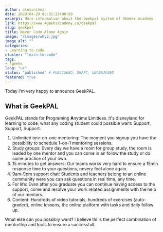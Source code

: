 ```yaml
---
author: alesanchezr
date: 2020-04-29 05:31:23+00:00
excerpt: More information about the Geekpal system of 4Geeks Academy
link: https://www.4geeksacademy.co/geekpal
slug: geekpal
title: Never Code Alone Again
image: "/images/why2.jpg"
image_alt: ""
categories:
- Learning to code
cluster: "learn-to-code"
tags:
- 4geeks
lang: "us"
status: "published" # PUBLISHED, DRAFT, UNASSIGNED
featured: true
---
```


Today I'm very happy to announce GeekPAL.

## What is GeekPAL

GeekPAL stands for **P**rograming **A**nytime **L**imitless.
It's disneyland for learning to code, what any coding student could possible want: Support, Support, Support.

1. Unlimited one-on-one mentoring: The moment you signup you have the possibility to schedule 1-on-1 mentoring sessions.
2. Study groups: Every day we have a room for group study, the room is leaded by one mentor and you can come in an follow the study or do some practice of your own.
3. 15 minutes to get answers: Our teams works very hard to ensure a 15min response time to your questions, nevery feel alone again.
4. 9am-9pm support chat: Students and teachers belong to an online community were you can ask questions in real time, any time.
5. For life: Even after you graduate you can continue having access to the support, come and resolve your work related assignments with the help of our mentors.
6. Content: Hundreds of video tutorials, hundreds of exercises (auto-graded), online lessons, the online platform with tasks and daily follow up. 

What else can you possibly want? I believe thi is the perfect combination of mentorthip and tools to ensure a successfull.